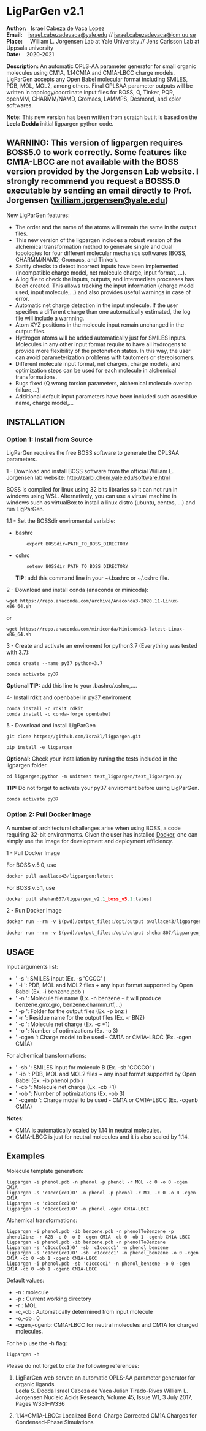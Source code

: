 # **LigParGen v2.1**

**Author:** &nbsp;&nbsp;Israel Cabeza de Vaca Lopez</br>
**Email:**  &nbsp;&nbsp;&nbsp;israel.cabezadevaca@yale.edu // israel.cabezadevaca@icm.uu.se </br>
**Place:** &nbsp;&nbsp;&nbsp; William L. Jorgensen Lab at Yale University // Jens Carlsson Lab at Uppsala university</br>
**Date:** &nbsp;&nbsp;  2020-2021

**Description:** An automatic OPLS-AA parameter generator for small organic molecules using CM1A, 1.14CM1A and CM1A-LBCC charge models. LigParGen accepts any Open Babel molecular format including SMILES, PDB, MOL, MOL2, among others. Final OPLSAA parameter outputs will be written in topology/coordinate input files for BOSS, Q, Tinker, PQR, openMM, CHARMM/NAMD, Gromacs, LAMMPS, Desmond, and xplor softwares.

**Note:** This new version has been written from scratch but it is based on the **Leela Dodda** initial ligpargen python code.

## **WARNING: This version of ligpargen requires BOSS5.0 to work correctly. Some features like CM1A-LBCC are not available with the BOSS version provided by the Jorgensen Lab website. I strongly recommend you request a BOSS5.0 executable by sending an email directly to Prof. Jorgensen (william.jorgensen@yale.edu)**

New LigParGen features:

- The order and the name of the atoms will remain the same in the output files.
- This new version of the ligpargen includes a robust version of the alchemical transformation method to generate single and dual topologies for four different molecular mechanics softwares (BOSS, CHARMM/NAMD, Gromacs, and Tinker).
- Sanity checks to detect incorrect inputs have been implemented (incompatible charge model, net molecule charge, input format, ...).
- A log file to check the inputs, outputs, and intermediate processes has been created. This allows tracking the input information (charge model used, input molecule,...) and also provides useful warnings in case of error.
- Automatic net charge detection in the input molecule. If the user specifies a different charge than one automatically estimated, the log file will include a warnning.
- Atom XYZ positions in the molecule input remain unchanged in the output files.
- Hydrogen atoms will be added automatically just for SMILES inputs. Molecules in any other input format require to have all hydrogens to provide more flexibility of the protonation states. In this way, the user can avoid parameterization problems with tautomers or stereoisomers.
- Different molecule input format, net charges, charge models, and optimization steps can be used for each molecule in alchemical transformations.
- Bugs fixed (Q wrong torsion parameters, alchemical molecule overlap failure,...)
- Additional default input parameters have been included such as residue name, charge model,...

## **INSTALLATION**

### Option 1: Install from Source

LigParGen requires the free BOSS software to generate the OPLSAA parameters.

1 - Download and install BOSS software from the official William L. Jorgensen lab website: http://zarbi.chem.yale.edu/software.html

BOSS is compiled for linux using 32 bits libraries so it can not run in windows using WSL. Alternatively, you can use a virtual machine in windows such as virtualBox to install a linux distro (ubuntu, centos, ...) and run LigParGen.

1.1 - Set the BOSSdir enviromental variable:

  - bashrc
  
            export BOSSdir=PATH_TO_BOSS_DIRECTORY
  - cshrc
        
            setenv BOSSdir PATH_TO_BOSS_DIRECTORY

    **TIP:** add this command line in your ~/.bashrc or ~/.cshrc file.

2 - Download and install conda (anaconda or minicoda):  

    wget https://repo.anaconda.com/archive/Anaconda3-2020.11-Linux-x86_64.sh

or

    wget https://repo.anaconda.com/miniconda/Miniconda3-latest-Linux-x86_64.sh

3 - Create and activate an enviroment for python3.7 (Everything was tested with 3.7):

    conda create --name py37 python=3.7

    conda activate py37  
**Optional TIP:** add this line to your .bashrc/.cshrc,....

4- Install rdkit and openbabel in py37 enviroment

    conda install -c rdkit rdkit
    conda install -c conda-forge openbabel

5 - Download and install LigParGen

    git clone https://github.com/Isra3l/ligpargen.git

    pip install -e ligpargen

**Optional:** Check your installation by runing the tests included in the ligpargen folder.

    cd ligpargen;python -m unittest test_ligpargen/test_ligpargen.py

**TIP:** Do not forget to activate your py37 enviroment before using LigParGen.

    conda activate py37

### Option 2: Pull Docker Image

A number of architectural challenges arise when using BOSS, a code requiring 32-bit environments. Given the user has installed [Docker](https://www.docker.com/), one can simply use the image for development and deployment efficiency. 

1 - Pull Docker Image 

For BOSS v.5.0, use

```python
docker pull awallace43/ligpargen:latest
```

For BOSS v.5.1, use 

```python
docker pull shehan807/ligpargen_v2.1_boss_v5.1:latest
```

2 - Run Docker Image

```python
docker run --rm -v $(pwd)/output_files:/opt/output awallace43/ligpargen bash -c "<MY LIGPARGEN CMDS>"
```

```python
docker run --rm -v $(pwd)/output_files:/opt/output shehan807/ligpargen_v2.1_boss_v5.1 bash -c "<MY LIGPARGEN CMDS>"
```

## **USAGE**

Input arguments list:

- ' -s ': SMILES input  (Ex. -s 'CCCC' )
- ' -i ': PDB, MOL and MOL2 files + any input format supported by Open Babel (Ex. -i benzene.pdb )
- ' -n ': Molecule file name (Ex. -n benzene - it will produce benzene.gmx.gro, benzene.charmm.rtf,...)
- ' -p ': Folder for the output files (Ex. -p bnz )
- ' -r ': Residue name for the output files (Ex. -r BNZ)
- ' -c ': Molecule net charge (Ex. -c +1)
- ' -o ': Number of optimizations (Ex. -o 3)
- ' -cgen ': Charge model to be used - CM1A or CM1A-LBCC (Ex. -cgen CM1A)

For alchemical transformations:

- ' -sb ': SMILES input for molecule B (Ex. -sb 'CCCCO' )
- ' -ib ': PDB, MOL and MOL2 files + any input format supported by Open Babel (Ex. -ib phenol.pdb )
- ' -cb ': Molecule net charge (Ex. -cb +1)
- ' -ob ': Number of optimizations (Ex. -ob 3)
- ' -cgenb ': Charge model to be used - CM1A or CM1A-LBCC (Ex. -cgenb CM1A)

**Notes:**

- CM1A is automatically scaled by 1.14 in neutral molecules.
- CM1A-LBCC is just for neutral molecules and it is also scaled by 1.14.
  
## **Examples**

Molecule template generation:

    ligpargen -i phenol.pdb -n phenol -p phenol -r MOL -c 0 -o 0 -cgen CM1A
    ligpargen -s 'c1ccc(cc1)O' -n phenol -p phenol -r MOL -c 0 -o 0 -cgen CM1A
    ligpargen -s 'c1ccc(cc1)O'
    ligpargen -s 'c1ccc(cc1)O' -n phenol -cgen CM1A-LBCC

Alchemical transformations:

    ligpargen -i phenol.pdb -ib benzene.pdb -n phenolToBenzene -p phenol2bnz -r A2B -c 0 -o 0 -cgen CM1A -cb 0 -ob 1 -cgenb CM1A-LBCC
    ligpargen -i phenol.pdb -ib benzene.pdb -n phenolToBenzene
    ligpargen -s 'c1ccc(cc1)O' -sb 'c1ccccc1' -n phenol_benzene
    ligpargen -s 'c1ccc(cc1)O' -sb 'c1ccccc1' -n phenol_benzene -o 0 -cgen CM1A -cb 0 -ob 1 -cgenb CM1A-LBCC
    ligpargen -i phenol.pdb -sb 'c1ccccc1' -n phenol_benzene -o 0 -cgen CM1A -cb 0 -ob 1 -cgenb CM1A-LBCC

Default values:

- -n : molecule
- -p : Current working directory
- -r : MOL
- -c,-cb : Automatically determined from input molecule
- -o,-ob : 0
- -cgen,-cgenb: CM1A-LBCC for neutral molecules and CM1A for charged molecules.

For help use the -h flag:

    ligpargen -h

Please do not forget to cite the following references:

1. LigParGen web server: an automatic OPLS-AA parameter generator for organic ligands  
        Leela S. Dodda  Israel Cabeza de Vaca  Julian Tirado-Rives William L. Jorgensen 
        Nucleic Acids Research, Volume 45, Issue W1, 3 July 2017, Pages W331–W336

2. 1.14*CM1A-LBCC: Localized Bond-Charge Corrected CM1A Charges for Condensed-Phase Simulations
